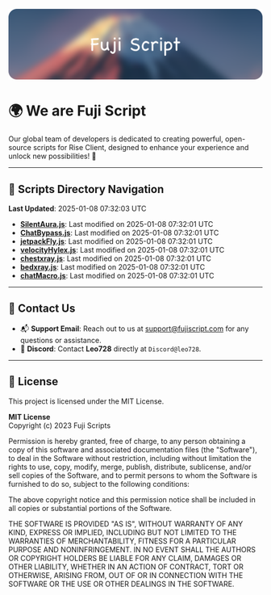 ![Banner](.github/b.webp)

# 🌍 **We are Fuji Script**

Our global team of developers is dedicated to creating powerful, open-source scripts for Rise Client, designed to enhance your experience and unlock new possibilities! 🌟

---
<!-- SCRIPTS_NAVIGATION_START -->
## 📂 **Scripts Directory Navigation**

**Last Updated**: 2025-01-08 07:32:03 UTC

- **[SilentAura.js](scripts/SilentAura.js)**: Last modified on 2025-01-08 07:32:01 UTC
- **[ChatBypass.js](scripts/ChatBypass.js)**: Last modified on 2025-01-08 07:32:01 UTC
- **[jetpackFly.js](scripts/jetpackFly.js)**: Last modified on 2025-01-08 07:32:01 UTC
- **[velocityHylex.js](scripts/velocityHylex.js)**: Last modified on 2025-01-08 07:32:01 UTC
- **[chestxray.js](scripts/chestxray.js)**: Last modified on 2025-01-08 07:32:01 UTC
- **[bedxray.js](scripts/bedxray.js)**: Last modified on 2025-01-08 07:32:01 UTC
- **[chatMacro.js](scripts/chatMacro.js)**: Last modified on 2025-01-08 07:32:01 UTC

<!-- SCRIPTS_NAVIGATION_END -->

---

## 💬 **Contact Us**  
- 📬 **Support Email**: Reach out to us at [support@fujiscript.com](mailto:support@fujiscript.com) for any questions or assistance.  
- 💬 **Discord**: Contact **Leo728** directly at `Discord@leo728`.

---

## 📜 **License**

This project is licensed under the MIT License.  

**MIT License**  
Copyright (c) 2023 Fuji Scripts  

Permission is hereby granted, free of charge, to any person obtaining a copy of this software and associated documentation files (the "Software"), to deal in the Software without restriction, including without limitation the rights to use, copy, modify, merge, publish, distribute, sublicense, and/or sell copies of the Software, and to permit persons to whom the Software is furnished to do so, subject to the following conditions:  

The above copyright notice and this permission notice shall be included in all copies or substantial portions of the Software.  

THE SOFTWARE IS PROVIDED "AS IS", WITHOUT WARRANTY OF ANY KIND, EXPRESS OR IMPLIED, INCLUDING BUT NOT LIMITED TO THE WARRANTIES OF MERCHANTABILITY, FITNESS FOR A PARTICULAR PURPOSE AND NONINFRINGEMENT. IN NO EVENT SHALL THE AUTHORS OR COPYRIGHT HOLDERS BE LIABLE FOR ANY CLAIM, DAMAGES OR OTHER LIABILITY, WHETHER IN AN ACTION OF CONTRACT, TORT OR OTHERWISE, ARISING FROM, OUT OF OR IN CONNECTION WITH THE SOFTWARE OR THE USE OR OTHER DEALINGS IN THE SOFTWARE.  

